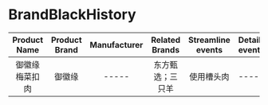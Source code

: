# BrandBlackHistory
| Product Name | Product Brand | Manufacturer| Related Brands | Streamline events | Detailed events |
| :---: | :---: | :---: | :---: | :---: | :--- |
| 御徽缘梅菜扣肉 | 御徽缘 | ----- | 东方甄选；三只羊 | 使用槽头肉 | ----- |
